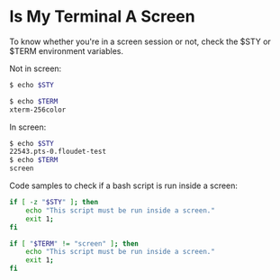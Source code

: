 # Is My Terminal A Screen

To know whether you're in a screen session or not, check the $STY or $TERM environment variables.

Not in screen:
```bash
$ echo $STY

$ echo $TERM
xterm-256color
```

In screen:
```bash
$ echo $STY
22543.pts-0.floudet-test
$ echo $TERM
screen
```

Code samples to check if a bash script is run inside a screen:
```bash
if [ -z "$STY" ]; then
    echo "This script must be run inside a screen."
    exit 1;
fi
```

```bash
if [ "$TERM" != "screen" ]; then
    echo "This script must be run inside a screen."
    exit 1;
fi
```


